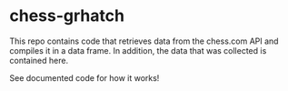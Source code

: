 # chess-grhatch

This repo contains code that retrieves data from the chess.com API and compiles it in a data frame.
In addition, the data that was collected is contained here.

See documented code for how it works!
